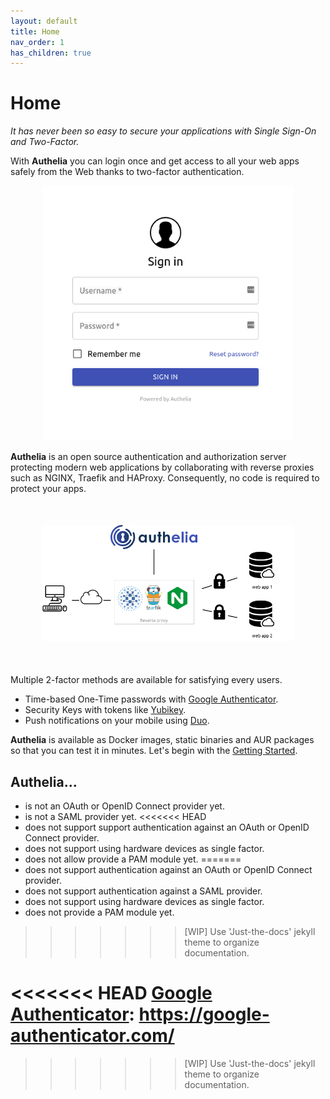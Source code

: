 ```yaml
---
layout: default
title: Home
nav_order: 1
has_children: true
---
```


# Home

*It has never been so easy to secure your applications with Single Sign-On
and Two-Factor.*


With **Authelia** you can login once and get access to all your web apps
safely from the Web thanks to two-factor authentication.

<p align="center">
  <img src="./images/1FA.png" width="400" />
</p>

**Authelia** is an open source authentication and authorization server
protecting modern web applications by collaborating with reverse proxies
such as NGINX, Traefik and HAProxy. Consequently, no code is required to
protect your apps.

<p align="center" style="margin:50px">
  <img src="./images/archi.png"/>
</p>

Multiple 2-factor methods are available for satisfying every users.

* Time-based One-Time passwords with [Google Authenticator].
* Security Keys with tokens like [Yubikey].
* Push notifications on your mobile using [Duo].

**Authelia** is available as Docker images, static binaries and AUR packages
so that you can test it in minutes. Let's begin with the
[Getting Started](./getting-started).


## Authelia...

* is not an OAuth or OpenID Connect provider yet.
* is not a SAML provider yet.
<<<<<<< HEAD
* does not support support authentication against an OAuth or OpenID Connect provider.
* does not support using hardware devices as single factor.
* does not allow provide a PAM module yet.
=======
* does not support authentication against an OAuth or OpenID Connect provider.
* does not support authentication against a SAML provider.
* does not support using hardware devices as single factor.
* does not provide a PAM module yet.
>>>>>>> [WIP] Use 'Just-the-docs' jekyll theme to organize documentation.


[Duo]: https://duo.com/
[Yubikey]: https://www.yubico.com/products/yubikey-hardware/yubikey4/
<<<<<<< HEAD
[Google Authenticator]: https://google-authenticator.com/
=======
[Google Authenticator]: https://google-authenticator.com/
>>>>>>> [WIP] Use 'Just-the-docs' jekyll theme to organize documentation.
